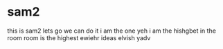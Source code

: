 # sam2
this is sam2
lets go 
we can do it 
i am the one yeh
i am the hishgbet in the room
room
is the 
highest 
ewiehr ideas
elvish yadv
